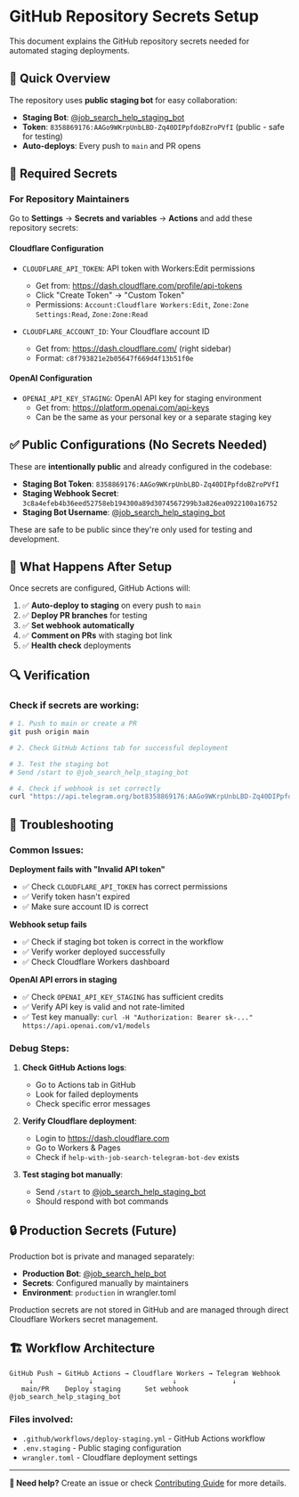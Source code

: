 # GitHub Repository Secrets Setup

This document explains the GitHub repository secrets needed for automated staging deployments.

## 🎯 Quick Overview

The repository uses **public staging bot** for easy collaboration:
- **Staging Bot**: [@job_search_help_staging_bot](https://t.me/job_search_help_staging_bot) 
- **Token**: `8358869176:AAGo9WKrpUnbLBD-Zq40DIPpfdoBZroPVfI` (public - safe for testing)
- **Auto-deploys**: Every push to `main` and PR opens

## 🔑 Required Secrets

### For Repository Maintainers

Go to **Settings** → **Secrets and variables** → **Actions** and add these repository secrets:

#### **Cloudflare Configuration**
- `CLOUDFLARE_API_TOKEN`: API token with Workers:Edit permissions
  - Get from: https://dash.cloudflare.com/profile/api-tokens
  - Click "Create Token" → "Custom Token"
  - Permissions: `Account:Cloudflare Workers:Edit`, `Zone:Zone Settings:Read`, `Zone:Zone:Read`

- `CLOUDFLARE_ACCOUNT_ID`: Your Cloudflare account ID
  - Get from: https://dash.cloudflare.com/ (right sidebar)
  - Format: `c8f793821e2b05647f669d4f13b51f0e`

#### **OpenAI Configuration** 
- `OPENAI_API_KEY_STAGING`: OpenAI API key for staging environment
  - Get from: https://platform.openai.com/api-keys
  - Can be the same as your personal key or a separate staging key

## ✅ Public Configurations (No Secrets Needed)

These are **intentionally public** and already configured in the codebase:

- **Staging Bot Token**: `8358869176:AAGo9WKrpUnbLBD-Zq40DIPpfdoBZroPVfI`
- **Staging Webhook Secret**: `3c8a4efeb4b36eed52758eb194300a89d3074567299b3a826ea0922100a16752`
- **Staging Bot Username**: [@job_search_help_staging_bot](https://t.me/job_search_help_staging_bot)

These are safe to be public since they're only used for testing and development.

## 🚀 What Happens After Setup

Once secrets are configured, GitHub Actions will:

1. ✅ **Auto-deploy to staging** on every push to `main`
2. ✅ **Deploy PR branches** for testing
3. ✅ **Set webhook automatically** 
4. ✅ **Comment on PRs** with staging bot link
5. ✅ **Health check** deployments

## 🔍 Verification

### Check if secrets are working:

```bash
# 1. Push to main or create a PR
git push origin main

# 2. Check GitHub Actions tab for successful deployment

# 3. Test the staging bot
# Send /start to @job_search_help_staging_bot

# 4. Check if webhook is set correctly
curl "https://api.telegram.org/bot8358869176:AAGo9WKrpUnbLBD-Zq40DIPpfdoBZroPVfI/getWebhookInfo"
```

## 🐛 Troubleshooting

### Common Issues:

**Deployment fails with "Invalid API token"**
- ✅ Check `CLOUDFLARE_API_TOKEN` has correct permissions
- ✅ Verify token hasn't expired
- ✅ Make sure account ID is correct

**Webhook setup fails**
- ✅ Check if staging bot token is correct in the workflow
- ✅ Verify worker deployed successfully
- ✅ Check Cloudflare Workers dashboard

**OpenAI API errors in staging**
- ✅ Check `OPENAI_API_KEY_STAGING` has sufficient credits
- ✅ Verify API key is valid and not rate-limited
- ✅ Test key manually: `curl -H "Authorization: Bearer sk-..." https://api.openai.com/v1/models`

### Debug Steps:

1. **Check GitHub Actions logs**:
   - Go to Actions tab in GitHub
   - Look for failed deployments
   - Check specific error messages

2. **Verify Cloudflare deployment**:
   - Login to https://dash.cloudflare.com
   - Go to Workers & Pages
   - Check if `help-with-job-search-telegram-bot-dev` exists

3. **Test staging bot manually**:
   - Send `/start` to [@job_search_help_staging_bot](https://t.me/job_search_help_staging_bot)
   - Should respond with bot commands

## 🔒 Production Secrets (Future)

Production bot is private and managed separately:

- **Production Bot**: [@job_search_help_bot](https://t.me/job_search_help_bot)
- **Secrets**: Configured manually by maintainers
- **Environment**: `production` in wrangler.toml

Production secrets are not stored in GitHub and are managed through direct Cloudflare Workers secret management.

## 🏗️ Workflow Architecture

```
GitHub Push → GitHub Actions → Cloudflare Workers → Telegram Webhook
     ↓              ↓                    ↓              ↓
   main/PR    Deploy staging      Set webhook    @job_search_help_staging_bot
```

### Files involved:
- `.github/workflows/deploy-staging.yml` - GitHub Actions workflow
- `.env.staging` - Public staging configuration  
- `wrangler.toml` - Cloudflare deployment settings

---

**🎯 Need help?** Create an issue or check [Contributing Guide](../CONTRIBUTING.md) for more details.
